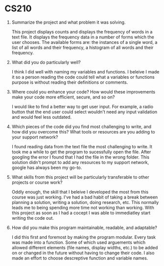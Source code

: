 # CS210

1) Summarize the project and what problem it was solving.

   This project displays counts and displays the frequency of words in a text file. It displays the frequency data in a number of forms which the user chooses. The available forms are: the instances of a single word, a list of all words and their frequency, a         histogram of all words and their frequency. 

2) What did you do particularly well?

   I think I did well with naming my variables and functions. I beleive I made it so a person reading the code could tell what a variables or functions purpose is without reading their definitions or comments.

3) Where could you enhance your code? How would these improvements make your code more efficient, secure, and so on?

   I would like to find a better way to get user input. For example, a radio button that the end user could select wouldn't need any input validation and would feel less outdated.
   
4) Which pieces of the code did you find most challenging to write, and how did you overcome this? What tools or resources are you adding to your support network?
   
   I found reading data from the text file the most challenging to write. It took me a while to get the program to sucessfully open the file. After googling the error I found that I had the file in the wrong folder. This solution didn't prompt to add any              resources to my support network, google has always been my go-to.
  
5) What skills from this project will be particularly transferable to other projects or course work?

   Oddly enough, the skill that I beleive I developed the most from this course was just working. I've had a bad habit of taking a break between planning a solution, writing a solution, doing research, etc. This normally leads me to being spending more time not       working than working. With this project as soon as I had a cocept I was able to immediatley start writing the code out.
   
6) How did you make this program maintainable, readable, and adaptable?

   I did this first and foremost by making the program modular. Every task was made into a function. Some of which used arguements which allowed different elements (file names, display widths, etc.) to be added on or changed in the future without having to change     their code. I also made an effort to choose descreptive function and variable names.
